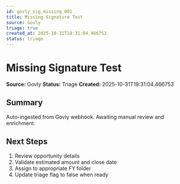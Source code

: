 ```yaml
---
id: govly_sig_missing_001
title: Missing Signature Test
source: Govly
triage: true
created_at: 2025-10-31T19:31:04.466753
status: triage
---
```


# Missing Signature Test

**Source:** Govly
**Status:** Triage
**Created:** 2025-10-31T19:31:04.466753

## Summary

Auto-ingested from Govly webhook. Awaiting manual review and enrichment.

## Next Steps

1. Review opportunity details
2. Validate estimated amount and close date
3. Assign to appropriate FY folder
4. Update triage flag to false when ready
